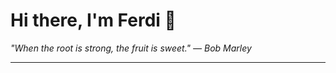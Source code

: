 <h1>Hi there, I'm Ferdi 👋</h1>

<p><em>
  "When the root is strong, the fruit is sweet." — Bob Marley
</em></p>

---
